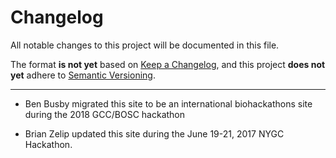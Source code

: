 # Changelog

All notable changes to this project will be documented in this file.

The format **is not yet** based on [Keep a Changelog](https://keepachangelog.com/en/1.0.0/),
and this project **does not yet** adhere to [Semantic Versioning](https://semver.org/spec/v2.0.0.html).

---

- Ben Busby migrated this site to be an international biohackathons site during the 2018 GCC/BOSC hackathon

- Brian Zelip updated this site during the June 19-21, 2017 NYGC Hackathon.
